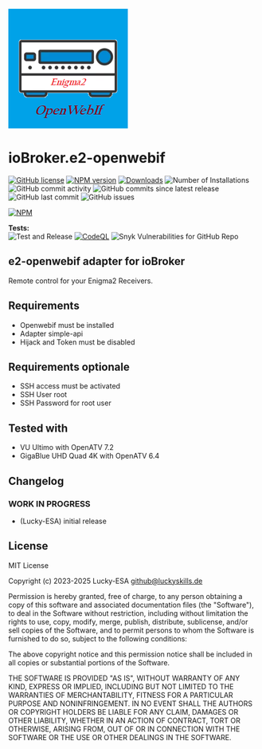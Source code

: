 ![Logo](admin/e2-openwebif.png)

# ioBroker.e2-openwebif

[![GitHub license](https://img.shields.io/github/license/Lucky-ESA/ioBroker.e2-openwebif)](https://github.com/Lucky-ESA/ioBroker.e2-openwebif/blob/main/LICENSE)
[![NPM version](https://img.shields.io/npm/v/ioBroker.e2-openwebif.svg)](https://www.npmjs.com/package/ioBroker.e2-openwebif)
[![Downloads](https://img.shields.io/npm/dm/ioBroker.e2-openwebif.svg)](https://www.npmjs.com/package/ioBroker.e2-openwebif)
![Number of Installations](https://iobroker.live/badges/imap-installed.svg)</br>
![GitHub commit activity](https://img.shields.io/github/commit-activity/m/Lucky-ESA/ioBroker.e2-openwebif)
![GitHub commits since latest release](https://img.shields.io/github/commits-since/Lucky-ESA/ioBroker.e2-openwebif/latest)
![GitHub last commit](https://img.shields.io/github/last-commit/Lucky-ESA/ioBroker.e2-openwebif)
![GitHub issues](https://img.shields.io/github/issues/Lucky-ESA/ioBroker.e2-openwebif)

[![NPM](https://nodei.co/npm/iobroker.e2-openwebif.png?downloads=true)](https://nodei.co/npm/iobroker.e2-openwebif/)

**Tests:** </br>
![Test and Release](https://github.com/Lucky-ESA/ioBroker.e2-openwebif/workflows/Test%20and%20Release/badge.svg)
[![CodeQL](https://github.com/Lucky-ESA/ioBroker.e2-openwebif/actions/workflows/codeql.yml/badge.svg)](https://github.com/Lucky-ESA/ioBroker.e2-openwebif/actions/workflows/codeql.yml)
![Snyk Vulnerabilities for GitHub Repo](https://img.shields.io/snyk/vulnerabilities/github/Lucky-ESA/ioBroker.e2-openwebif)

## e2-openwebif adapter for ioBroker

Remote control for your Enigma2 Receivers.

## Requirements

- Openwebif must be installed
- Adapter simple-api
- Hijack and Token must be disabled

## Requirements optionale

- SSH access must be activated
- SSH User root
- SSH Password for root user

## Tested with

- VU Ultimo with OpenATV 7.2
- GigaBlue UHD Quad 4K with OpenATV 6.4

## Changelog

<!--
    Placeholder for the next version (at the beginning of the line):
    ### **WORK IN PROGRESS**
-->

### **WORK IN PROGRESS**

- (Lucky-ESA) initial release

## License

MIT License

Copyright (c) 2023-2025 Lucky-ESA <github@luckyskills.de>

Permission is hereby granted, free of charge, to any person obtaining a copy
of this software and associated documentation files (the "Software"), to deal
in the Software without restriction, including without limitation the rights
to use, copy, modify, merge, publish, distribute, sublicense, and/or sell
copies of the Software, and to permit persons to whom the Software is
furnished to do so, subject to the following conditions:

The above copyright notice and this permission notice shall be included in all
copies or substantial portions of the Software.

THE SOFTWARE IS PROVIDED "AS IS", WITHOUT WARRANTY OF ANY KIND, EXPRESS OR
IMPLIED, INCLUDING BUT NOT LIMITED TO THE WARRANTIES OF MERCHANTABILITY,
FITNESS FOR A PARTICULAR PURPOSE AND NONINFRINGEMENT. IN NO EVENT SHALL THE
AUTHORS OR COPYRIGHT HOLDERS BE LIABLE FOR ANY CLAIM, DAMAGES OR OTHER
LIABILITY, WHETHER IN AN ACTION OF CONTRACT, TORT OR OTHERWISE, ARISING FROM,
OUT OF OR IN CONNECTION WITH THE SOFTWARE OR THE USE OR OTHER DEALINGS IN THE
SOFTWARE.
